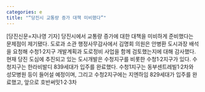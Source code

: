 ```yaml
---
categories: e
title: "“당진시 교통량 증가 대책 미비했다”"
---
```

[당진신문=지나영 기자] 당진시에서 교통량 증가에 대한 대책을 미비하게 준비했다는 문제점이 제기됐다. 도로과 소관 행정사무감사에서 김명회 의원은 안병환 도시과장 배석을 요청해 수청1·2지구 개발계획과 도로정비 사업을 함께 검토했는지에 대해 감사했다.현재 당진 도심에 추진되고 있는 도시개발은 수청지구를 비롯한 수청1·2지구가 있다. 수청지구는 한라비발디 839세대가 입주를 완료했다. 수청1지구는 동부센트레빌1·2차와 성모병원 등이 들어설 예정이며, 그리고 수청2지구에는 지엔하임 829세대가 입주를 완료했고, 앞으로 호반써밋1·2·3차